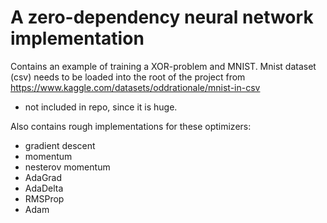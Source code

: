# A zero-dependency neural network implementation

Contains an example of training a XOR-problem and MNIST.
Mnist dataset (csv) needs to be loaded into the root of the project from https://www.kaggle.com/datasets/oddrationale/mnist-in-csv
  - not included in repo, since it is huge.

Also contains rough implementations for these optimizers:
  - gradient descent
  - momentum
  - nesterov momentum
  - AdaGrad
  - AdaDelta
  - RMSProp
  - Adam
  
